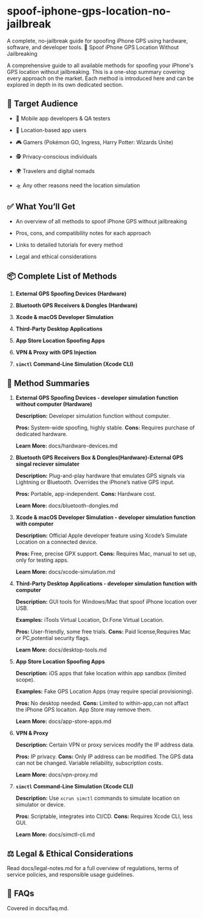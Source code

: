 
# spoof-iphone-gps-location-no-jailbreak

A complete, no-jailbreak guide for spoofing iPhone GPS using hardware, software, and developer tools.
📍 Spoof iPhone GPS Location Without Jailbreaking

A comprehensive guide to all available methods for spoofing your iPhone's GPS location without jailbreaking. This is a one-stop summary covering every approach on the market. Each method is introduced here and can be explored in depth in its own dedicated section.

## 🎯 Target Audience

* 🧪 Mobile app developers & QA testers

* 📍 Location-based app users

* 🎮 Gamers (Pokémon GO, Ingress, Harry Potter: Wizards Unite)

* 🕵️ Privacy-conscious individuals

* 🌍 Travelers and digital nomads

* 🛸 Any other reasons need the location simulation

## ✅ What You’ll Get

* An overview of all methods to spoof iPhone GPS without jailbreaking

* Pros, cons, and compatibility notes for each approach

* Links to detailed tutorials for every method

* Legal and ethical considerations

## 📦 Complete List of Methods

1. **External GPS Spoofing Devices (Hardware)**

2. **Bluetooth GPS Receivers & Dongles (Hardware)**

3. **Xcode & macOS Developer Simulation**

4. **Third-Party Desktop Applications**

5. **App Store Location Spoofing Apps**

6. **VPN & Proxy with GPS Injection**

7. **`simctl` Command-Line Simulation (Xcode CLI)**

## 🔧 Method Summaries

1. **External GPS Spoofing Devices - developer simulation function without computer (Hardware)**

    **Description:** Developer simulation function without computer.

    **Pros:** System-wide spoofing, highly stable.
    **Cons:** Requires purchase of dedicated hardware.

    **Learn More:** docs/hardware-devices.md

2. **Bluetooth GPS Receivers Box & Dongles(Hardware)-External GPS singal reciever simulater**

    **Description:** Plug-and-play hardware that emulates GPS signals via Lightning or Bluetooth. Overrides the iPhone’s native GPS input.

    **Pros:** Portable, app-independent.
    **Cons:** Hardware cost.

    **Learn More:** docs/bluetooth-dongles.md

3. **Xcode & macOS Developer Simulation - developer simulation function with computer**

    **Description:** Official Apple developer feature using Xcode’s Simulate Location on a connected device.

    **Pros:** Free, precise GPX support.
    **Cons:** Requires Mac, manual to set up, only for testing apps.

    **Learn More:** docs/xcode-simulation.md

4. **Third-Party Desktop Applications - developer simulation function with computer**

    **Description:** GUI tools for Windows/Mac that spoof iPhone location over USB.

    **Examples:** iTools Virtual Location, Dr.Fone Virtual Location.

    **Pros:** User-friendly, some free trials.
    **Cons:** Paid license,Requires Mac or PC,potential security flags.

    **Learn More:** docs/desktop-tools.md

5. **App Store Location Spoofing Apps**

    **Description:** iOS apps that fake location within app sandbox (limited scope).

    **Examples:** Fake GPS Location Apps (may require special provisioning).

    **Pros:** No desktop needed.
    **Cons:** Limited to within-app,can not affact the iPhone GPS locaiton. App Store may remove them.

    **Learn More:** docs/app-store-apps.md

6. **VPN & Proxy**

    **Description:** Certain VPN or proxy services modify the IP address data.

    **Pros:** IP privacy.
    **Cons:** Only IP address can be modified. The GPS data can not be changed. Variable reliability, subscription costs.

    **Learn More:** docs/vpn-proxy.md

7. **`simctl` Command-Line Simulation (Xcode CLI)**

    **Description:** Use `xcrun simctl` commands to simulate location on simulator or device.

    **Pros:** Scriptable, integrates into CI/CD.
    **Cons:** Requires Xcode CLI, less GUI.

    **Learn More:** docs/simctl-cli.md

## ⚖️ Legal & Ethical Considerations

Read docs/legal-notes.md for a full overview of regulations, terms of service policies, and responsible usage guidelines.

## 💬 FAQs

Covered in docs/faq.md.
